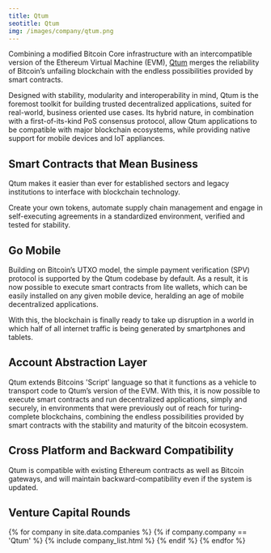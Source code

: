 ```yaml
---
title: Qtum 
seotitle: Qtum 
img: /images/company/qtum.png
---
```


Combining a modified Bitcoin Core infrastructure with an intercompatible version of the Ethereum Virtual Machine (EVM), <a href="https://qtum.org">Qtum</a> merges the reliability of Bitcoin’s unfailing blockchain with the endless possibilities provided by smart contracts. 

Designed with stability, modularity and interoperability in mind, Qtum is the foremost toolkit for building trusted decentralized applications, suited for real-world, business oriented use cases. Its hybrid nature, in combination with a first-of-its-kind PoS consensus protocol, allow Qtum applications to be compatible with major blockchain ecosystems, while providing native support for mobile devices and IoT appliances.

## Smart Contracts that Mean Business

Qtum makes it easier than ever for established sectors and legacy institutions to interface with blockchain technology.

Create your own tokens, automate supply chain management and engage in self-executing agreements in a standardized environment, verified and tested for stability.

## Go Mobile

Building on Bitcoin’s UTXO model, the simple payment verification (SPV) protocol is supported by the Qtum codebase by default. As a result, it is now possible to execute smart contracts from lite wallets, which can be easily installed on any given mobile device, heralding an age of mobile decentralized applications. 

With this, the blockchain is finally ready to take up disruption in a world in which half of all internet traffic is being generated by smartphones and tablets.

## Account Abstraction Layer

Qtum extends Bitcoins 'Script' language so that it functions as a vehicle to transport code to Qtum’s version of the EVM. With this, it is now possible to execute smart contracts and run decentralized applications, simply and securely, in environments that were previously out of reach for turing-complete blockchains, combining the endless possibilities provided by smart contracts with the stability and maturity of the bitcoin ecosystem.

## Cross Platform and Backward Compatibility

Qtum is compatible with existing Ethereum contracts as well as Bitcoin gateways, and will maintain backward-compatibility even if the system is updated.

## Venture Capital Rounds

{% for company in site.data.companies %}
{% if company.company == 'Qtum' %}
{% include company_list.html %}
{% endif %}
{% endfor %}